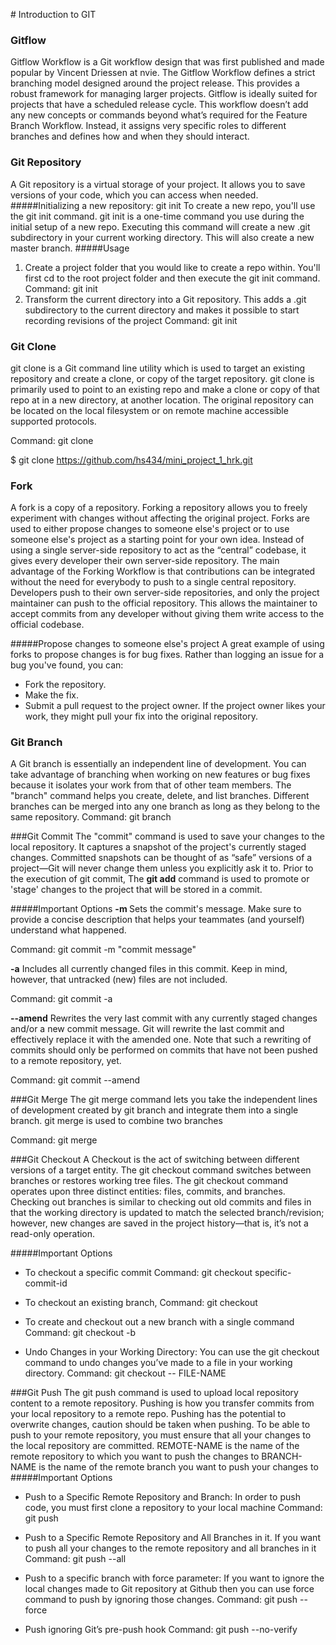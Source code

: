 ﻿﻿﻿﻿﻿﻿﻿﻿﻿﻿﻿﻿﻿﻿﻿﻿﻿﻿﻿﻿﻿﻿﻿﻿﻿﻿﻿﻿﻿﻿﻿﻿﻿﻿﻿﻿﻿﻿﻿﻿﻿﻿﻿﻿﻿﻿﻿﻿﻿﻿﻿﻿﻿﻿﻿﻿﻿﻿﻿﻿﻿﻿﻿﻿﻿﻿﻿﻿# Introduction to GIT### GitflowGitflow Workflow is a Git workflow design that was first published and made popular by Vincent Driessen at nvie. The Gitflow Workflow defines a strict branching model designed around the project release. This provides a robust framework for managing larger projects. Gitflow is ideally suited for projects that have a scheduled release cycle. This workflow doesn’t add any new concepts or commands beyond what’s required for the Feature Branch Workflow. Instead, it assigns very specific roles to different branches and defines how and when they should interact. ### Git RepositoryA Git repository is a virtual storage of your project. It allows you to save versions of your code, which you can access when needed. #####Initializing a new repository: git initTo create a new repo, you'll use the git init command. git init is a one-time command you use during the initial setup of a new repo. Executing this command will create a new .git subdirectory in your current working directory. This will also create a new master branch. #####Usage1.  Create a project folder that you would like to create a repo within. You'll first cd to the root project folder and then execute the git init command. Command:  git init 2. Transform the current directory into a Git repository. This adds a .git subdirectory to the current directory and makes it possible to start recording revisions of the project Command:  git init <directory> ### Git Clonegit clone is a Git command line utility which is used to target an existing repository and create a clone, or copy of the target repository. git clone is primarily used to point to an existing repo and make a clone or copy of that repo at in a new directory, at another location. The original repository can be located on the local filesystem or on remote machine accessible supported protocols. Command: git clone <url>$ git clone https://github.com/hs434/mini_project_1_hrk.git### ForkA fork is a copy of a repository. Forking a repository allows you to freely experiment with changes without affecting the original project. Forks are used to either propose changes to someone else's project or to use someone else's project as a starting point for your own idea. Instead of using a single server-side repository to act as the “central” codebase, it gives every developer their own server-side repository.The main advantage of the Forking Workflow is that contributions can be integrated without the need for everybody to push to a single central repository. Developers push to their own server-side repositories, and only the project maintainer can push to the official repository. This allows the maintainer to accept commits from any developer without giving them write access to the official codebase.#####Propose changes to someone else's projectA great example of using forks to propose changes is for bug fixes. Rather than logging an issue for a bug you've found, you can:- Fork the repository.- Make the fix.- Submit a pull request to the project owner.If the project owner likes your work, they might pull your fix into the original repository.### Git BranchA Git branch is essentially an independent line of development. You can take advantage of branching when working on new features or bug fixes because it isolates your work from that of other team members. The "branch" command helps you create, delete, and list branches.Different branches can be merged into any one branch as long as they belong to the same repository.Command: git branch <branch name>###Git CommitThe "commit" command is used to save your changes to the local repository. It captures a snapshot of the project's currently staged changes. Committed snapshots can be thought of as “safe” versions of a project—Git will never change them unless you explicitly ask it to. Prior to the execution of git commit, The **git add** command is used to promote or 'stage' changes to the project that will be stored in a commit. #####Important Options **-m <message>**  Sets the commit's message. Make sure to provide a concise description that helps your teammates (and yourself) understand what happened.Command: git commit -m "commit message"**-a**  Includes all currently changed files in this commit. Keep in mind, however, that untracked (new) files are not included.Command: git commit -a**--amend**  Rewrites the very last commit with any currently staged changes and/or a new commit message. Git will rewrite the last commit and effectively replace it with the amended one. Note that such a rewriting of commits should only be performed on commits that have not been pushed to a remote repository, yet.Command: git commit --amend###Git MergeThe git merge command lets you take the independent lines of development created by git branch and integrate them into a single branch. git merge is used to combine two branchesCommand: git merge <branch name> ###Git CheckoutA Checkout is the act of switching between different versions of a target entity. The git checkout command switches between branches or restores working tree files. The git checkout command operates upon three distinct entities: files, commits, and branches. Checking out branches is similar to checking out old commits and files in that the working directory is updated to match the selected branch/revision; however, new changes are saved in the project history—that is, it’s not a read-only operation.#####Important Options- To checkout a specific commit  Command: git checkout specific-commit-id- To checkout an existing branch,   Command: git checkout <branch name>- To create and checkout out a new branch with a single command   Command: git checkout -b <new branch name>- Undo Changes in your Working Directory: You can use the git checkout command to undo changes you’ve made  to a file in your working directory.    Command: git checkout -- FILE-NAME###Git PushThe git push command is used to upload local repository content to a remote repository. Pushing is how you transfer commits from your local repository to a remote repo. Pushing has the potential to overwrite changes, caution should be taken when pushing. To be able to push to your remote repository, you must ensure that all your changes to the local repository are committed.REMOTE-NAME is the name of the remote repository to which you want to push the changes toBRANCH-NAME is the name of the remote branch you want to push your changes to#####Important Options- Push to a Specific Remote Repository and Branch: In order to push code, you must first clone a repository to your local machine   Command: git push <repo name> <branch name> - Push to a Specific Remote Repository and All Branches in it. If you want to push all your changes to the remote repository and all branches in it  Command: git push --all <remote name>  - Push to a specific branch with force parameter: If you want to ignore the local changes made to Git repository at Github then you can use force command to push by ignoring those changes.  Command: git push --force <remote name> <branch name>  - Push ignoring Git’s pre-push hook  Command: git push --no-verify   